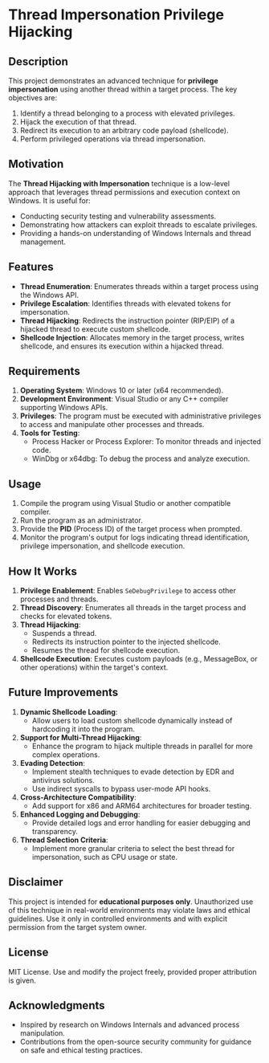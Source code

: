 # Thread Impersonation Privilege Hijacking

## **Description**
This project demonstrates an advanced technique for **privilege impersonation** using another thread within a target process. The key objectives are:
1. Identify a thread belonging to a process with elevated privileges.
2. Hijack the execution of that thread.
3. Redirect its execution to an arbitrary code payload (shellcode).
4. Perform privileged operations via thread impersonation.

## **Motivation**
The **Thread Hijacking with Impersonation** technique is a low-level approach that leverages thread permissions and execution context on Windows. It is useful for:
- Conducting security testing and vulnerability assessments.
- Demonstrating how attackers can exploit threads to escalate privileges.
- Providing a hands-on understanding of Windows Internals and thread management.

## **Features**
- **Thread Enumeration**: Enumerates threads within a target process using the Windows API.
- **Privilege Escalation**: Identifies threads with elevated tokens for impersonation.
- **Thread Hijacking**: Redirects the instruction pointer (RIP/EIP) of a hijacked thread to execute custom shellcode.
- **Shellcode Injection**: Allocates memory in the target process, writes shellcode, and ensures its execution within a hijacked thread.

## **Requirements**
1. **Operating System**: Windows 10 or later (x64 recommended).
2. **Development Environment**: Visual Studio or any C++ compiler supporting Windows APIs.
3. **Privileges**: The program must be executed with administrative privileges to access and manipulate other processes and threads.
4. **Tools for Testing**:
   - Process Hacker or Process Explorer: To monitor threads and injected code.
   - WinDbg or x64dbg: To debug the process and analyze execution.

## **Usage**
1. Compile the program using Visual Studio or another compatible compiler.
2. Run the program as an administrator.
3. Provide the **PID** (Process ID) of the target process when prompted.
4. Monitor the program's output for logs indicating thread identification, privilege impersonation, and shellcode execution.

## **How It Works**
1. **Privilege Enablement**: Enables `SeDebugPrivilege` to access other processes and threads.
2. **Thread Discovery**: Enumerates all threads in the target process and checks for elevated tokens.
3. **Thread Hijacking**:
   - Suspends a thread.
   - Redirects its instruction pointer to the injected shellcode.
   - Resumes the thread for shellcode execution.
4. **Shellcode Execution**: Executes custom payloads (e.g., MessageBox, or other operations) within the target's context.

## **Future Improvements**
1. **Dynamic Shellcode Loading**:
   - Allow users to load custom shellcode dynamically instead of hardcoding it into the program.
2. **Support for Multi-Thread Hijacking**:
   - Enhance the program to hijack multiple threads in parallel for more complex operations.
3. **Evading Detection**:
   - Implement stealth techniques to evade detection by EDR and antivirus solutions.
   - Use indirect syscalls to bypass user-mode API hooks.
4. **Cross-Architecture Compatibility**:
   - Add support for x86 and ARM64 architectures for broader testing.
5. **Enhanced Logging and Debugging**:
   - Provide detailed logs and error handling for easier debugging and transparency.
6. **Thread Selection Criteria**:
   - Implement more granular criteria to select the best thread for impersonation, such as CPU usage or state.

## **Disclaimer**
This project is intended for **educational purposes only**. Unauthorized use of this technique in real-world environments may violate laws and ethical guidelines. Use it only in controlled environments and with explicit permission from the target system owner.

## **License**
MIT License. Use and modify the project freely, provided proper attribution is given.

## **Acknowledgments**
- Inspired by research on Windows Internals and advanced process manipulation.
- Contributions from the open-source security community for guidance on safe and ethical testing practices.

